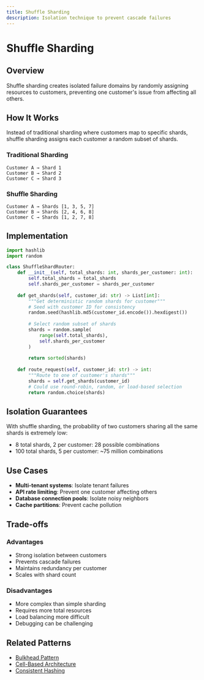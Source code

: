 ```yaml
---
title: Shuffle Sharding
description: Isolation technique to prevent cascade failures
---
```


# Shuffle Sharding

## Overview

Shuffle sharding creates isolated failure domains by randomly assigning resources to customers, preventing one customer's issue from affecting all others.

## How It Works

Instead of traditional sharding where customers map to specific shards, shuffle sharding assigns each customer a random subset of shards.

### Traditional Sharding
```
Customer A → Shard 1
Customer B → Shard 2
Customer C → Shard 3
```

### Shuffle Sharding
```
Customer A → Shards [1, 3, 5, 7]
Customer B → Shards [2, 4, 6, 8]
Customer C → Shards [1, 2, 7, 8]
```

## Implementation

```python
import hashlib
import random

class ShuffleShardRouter:
    def __init__(self, total_shards: int, shards_per_customer: int):
        self.total_shards = total_shards
        self.shards_per_customer = shards_per_customer
    
    def get_shards(self, customer_id: str) -> List[int]:
        """Get deterministic random shards for customer"""
        # Seed with customer ID for consistency
        random.seed(hashlib.md5(customer_id.encode()).hexdigest())
        
        # Select random subset of shards
        shards = random.sample(
            range(self.total_shards), 
            self.shards_per_customer
        )
        
        return sorted(shards)
    
    def route_request(self, customer_id: str) -> int:
        """Route to one of customer's shards"""
        shards = self.get_shards(customer_id)
        # Could use round-robin, random, or load-based selection
        return random.choice(shards)
```

## Isolation Guarantees

With shuffle sharding, the probability of two customers sharing all the same shards is extremely low:

- 8 total shards, 2 per customer: 28 possible combinations
- 100 total shards, 5 per customer: ~75 million combinations

## Use Cases

- **Multi-tenant systems**: Isolate tenant failures
- **API rate limiting**: Prevent one customer affecting others
- **Database connection pools**: Isolate noisy neighbors
- **Cache partitions**: Prevent cache pollution

## Trade-offs

### Advantages
- Strong isolation between customers
- Prevents cascade failures
- Maintains redundancy per customer
- Scales with shard count

### Disadvantages
- More complex than simple sharding
- Requires more total resources
- Load balancing more difficult
- Debugging can be challenging

## Related Patterns

- [Bulkhead Pattern](../resilience/bulkhead.md)
- [Cell-Based Architecture](../architecture/cell-based.md)
- [Consistent Hashing](../data-management/consistent-hashing.md)

